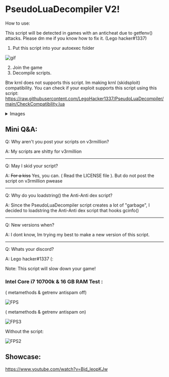 # PseudoLuaDecompiler V2!

How to use:

  This script will be detected in games with an anticheat due to getfenv() attacks. Please dm me if you know how to fix it. (Lego hacker#1337)

  1. Put this script into your autoexec folder

![gif](https://user-images.githubusercontent.com/92673468/146590671-5b48847e-ab9c-496d-9880-ec7d40d827fb.gif)



  2. Join the game
  3. Decompile scripts.

Btw krnl does not supports this script. Im making krnl (skidsploit) compatibility. You can check if your exploit supports this script using this script:
https://raw.githubusercontent.com/LegoHacker1337/PseudoLuaDecompiler/main/CheckCompatibility.lua

<details> 
  <summary>Images</summary>
  
   ![Decompiler1](https://user-images.githubusercontent.com/92673468/146585213-e0128765-6554-48c6-a9a1-c3ba363a5a36.png)
  
  
   ![Decompiler2](https://user-images.githubusercontent.com/92673468/146585226-69156481-ad04-4f2e-8fc4-0cb4e698e7cb.png)
  
  
   ![Decompiler3](https://user-images.githubusercontent.com/92673468/146585243-9dd88789-0b4a-4ca7-867b-c5ea72f69aec.png) 
  
  
   ![Decompiler4](https://user-images.githubusercontent.com/92673468/146585265-2f890ef3-51d7-4642-a087-00a54ff1fa36.png)
  
  
   ![Decompiler5](https://user-images.githubusercontent.com/92673468/146585272-72afd9e7-b73f-4244-847a-ccf459dfcbaa.png)
  
  
   ![Decompiler6](https://user-images.githubusercontent.com/92673468/146585290-8d96896f-c8bc-4286-ae44-cc41d967ff89.png)
  
   Synapse X decompiler:
  
   ![SynDecompiler](https://user-images.githubusercontent.com/92673468/146585320-cb93b0a0-b8a8-4a42-9caf-84d61ccdbf08.png)

</details>


## Mini Q&A:

  Q: Why aren't you post your scripts on v3rmillion?
  
  A: My scripts are shitty for v3rmillion
  
   ---------------------------------------
  Q: May I skid your script?
  
  A: ~~For a kiss~~ Yes, you can. ( Read the LICENSE file ). But do not post the script on v3rmillion pwease
  
   ---------------------------------------
  Q: Why do you loadstring() the Anti-Anti dex script?
  
  A: Since the PseudoLuaDecompiler script creates a lot of "garbage", I decided to loadstring the Anti-Anti dex script that hooks gcinfo()
  
   ---------------------------------------
  Q: New versions when?
  
  A: I dont know, Im trying my best to make a new version of this script. 
  
  ---------------------------------------
  Q: Whats your discord?
  
  A: Lego hacker#1337 (:
  
  
  
Note:
  This script will slow down your game! 
  
  ### Intel Core i7 10700k & 16 GB RAM Test :
  
  ( metamethods & getrenv antispam off) 
  
  ![FPS](https://user-images.githubusercontent.com/92673468/146593644-74392fe7-8487-46e4-abb9-5ebd30063e1f.png)

   ( metamethods & getrenv antispam on)
   
   ![FPS3](https://user-images.githubusercontent.com/92673468/146594129-9b2e2984-3e76-4a1a-98eb-8e20a63d1e0a.png)
   
   
   Without the script:
  
  ![FPS2](https://user-images.githubusercontent.com/92673468/146593706-6def58cd-6d13-4c4a-8871-3d6058637b6e.png)
  
## Showcase:
https://www.youtube.com/watch?v=Bjd_leopKJw
